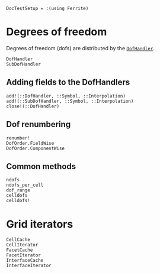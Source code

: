 ```@meta
DocTestSetup = :(using Ferrite)
```

# Degrees of freedom
Degrees of freedom (dofs) are distributed by the [`DofHandler`](@ref).
```@docs
DofHandler
SubDofHandler
```

## Adding fields to the DofHandlers
```@docs
add!(::DofHandler, ::Symbol, ::Interpolation)
add!(::SubDofHandler, ::Symbol, ::Interpolation)
close!(::DofHandler)
```

## Dof renumbering
```@docs
renumber!
DofOrder.FieldWise
DofOrder.ComponentWise
```

## Common methods
```@docs
ndofs
ndofs_per_cell
dof_range
celldofs
celldofs!
```

# Grid iterators
```@docs
CellCache
CellIterator
FacetCache
FacetIterator
InterfaceCache
InterfaceIterator
```
